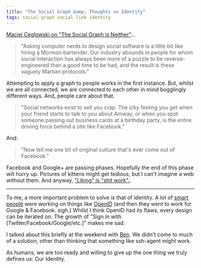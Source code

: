 ```yaml
---
title: "The Social Graph &amp; Thoughts on Identity"
tags: social-graph social link identity
---
```


[Maciej Ceglowski on "The Social Graph is Neither"](http://blog.pinboard.in/2011/11/the_social_graph_is_neither/)…

> "Asking computer nerds to design social software is a little bit like 
> hiring a Mormon bartender. Our industry abounds in people for whom 
> social interaction has always been more of a puzzle to be reverse-engineered 
> than a good time to be had, and the result is these vaguely Martian protocols."

Attempting to apply a graph to people works in the first instance. But, whilst we are all connected, we are connected to each other in mind bogglingly different ways. And, people care about that.

> "Social networks exist to sell you crap. The icky feeling you get when your 
> friend starts to talk to you about Amway, or when you spot someone passing 
> out business cards at a birthday party, is the entire driving force behind 
> a site like Facebook."

And:

> "Now tell me one bit of original culture that's ever come out of Facebook."

Facebook and Google+ are passing phases. Hopefully the end of this phase will hurry up. Pictures of kittens might get tedious, but I can't imagine a web without them. And anyway, ["Liking" is "shit work".](http://zachholman.com/posts/shit-work/).

---

To me, a more important problem to solve is that of identity. A lot of [smart](http://factoryjoe.com/blog/) [people](http://davidrecordon.com/) were working on things like [OpenID](http://openid.net) (and then they went to work for Google & Facebook. *sigh*.) Whilst I think OpenID had its flaws, every design can be iterated on. The growth of "Sign in with [Twitter/Facebook/Google/etc.]" makes me sad. 

I talked about this briefly at the weekend with [Ben](http://bma.li). We didn't come to much of a solution, other than thinking that something like ssh-agent might work.

As humans, we are too ready and willing to give up the one thing we truly defines us: Our Identity.

